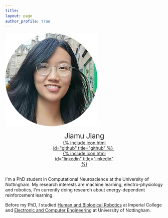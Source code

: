 ```yaml
---
title: 
layout: page
author_profile: true
---
```

![profile](/images/profile.png)
<div style="margin: auto; width: 40%">
  <p style="text-align:center; margin-top:5%; margin-bottom:0%; font-size: 160%;">
    Jiamu Jiang
  </p>
  <p style="text-align:center; margin:0%;">
    <a href="https://github.com/jiajia-404">
      {% include icon.html id="github" title="github" %}
    </a>
    &nbsp;
    <a href="https://www.linkedin.com/in/jiamu-j-6b107516a/">
      {% include icon.html id="linkedin" title="linkedin" %}
    </a>
  </p>
</div>
<br style="line-height:10%;">

I'm a PhD student in Computational Neuroscience at the University of Nottingham. My research interests are machine learning, electro-physiology and robotics, I'm currently doing research about energy-dependent reinforcement learning.

Before my PhD, I studied [Human and Biological Robotics](https://www.imperial.ac.uk/study/pg/bioengineering/human-and-biological-robotics-msc/) at Imperial College and [Electronic and Computer Engineering](https://www.nottingham.ac.uk/ugstudy/course/Electronic-and-Computer-Engineering-BEng) at University of Nottingham.
